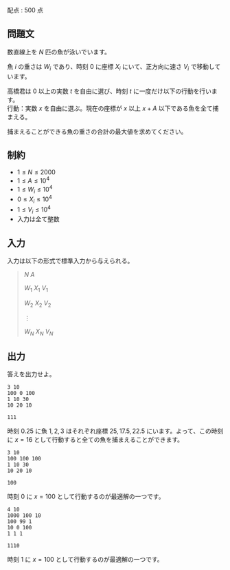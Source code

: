 配点 : $500$ 点

## 問題文

数直線上を $N$ 匹の魚が泳いでいます。

魚 $i$ の重さは $W_i$ であり、時刻 $0$ に座標 $X_i$ にいて、正方向に速さ $V_i$ で移動しています。

高橋君は $0$ 以上の実数 $t$ を自由に選び、時刻 $t$ に一度だけ以下の行動を行います。<br>
行動：実数 $x$ を自由に選ぶ。現在の座標が $x$ 以上 $x+A$ 以下である魚を全て捕まえる。

捕まえることができる魚の重さの合計の最大値を求めてください。

## 制約

- $1 \leq N \leq 2000$
- $1 \leq A \leq 10^4$
- $1 \leq W_i\leq 10^4$
- $0 \leq X_i\leq 10^4$
- $1 \leq V_i\leq 10^4$
- 入力は全て整数

## 入力

入力は以下の形式で標準入力から与えられる。

> $N$ $A$
> 
> $W_1$ $X_1$ $V_1$
> 
> $W_2$ $X_2$ $V_2$
> 
> $\vdots$
> 
> $W_N$ $X_N$ $V_N$

## 出力

答えを出力せよ。  

```input1
3 10
100 0 100
1 10 30
10 20 10
```

```output1
111
```

時刻 $0.25$ に魚 $1,2,3$ はそれぞれ座標 $25, 17.5, 22.5$ にいます。よって、この時刻に $x=16$ として行動すると全ての魚を捕まえることができます。

```input2
3 10
100 100 100
1 10 30
10 20 10
```

```output2
100
```

時刻 $0$ に $x=100$ として行動するのが最適解の一つです。

```input3
4 10
1000 100 10
100 99 1
10 0 100
1 1 1
```

```output3
1110
```

時刻 $1$ に $x=100$ として行動するのが最適解の一つです。